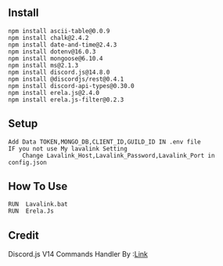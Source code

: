 ## Install
```
npm install ascii-table@0.0.9
npm install chalk@2.4.2
npm install date-and-time@2.4.3
npm install dotenv@16.0.3
npm install mongoose@6.10.4
npm install ms@2.1.3
npm install discord.js@14.8.0
npm install @discordjs/rest@0.4.1
npm install discord-api-types@0.30.0
npm install erela.js@2.4.0
npm install erela.js-filter@0.2.3
```

## Setup
```
Add Data TOKEN,MONGO_DB,CLIENT_ID,GUILD_ID IN .env file
IF you not use My lavalink Setting
    Change Lavalink_Host,Lavalink_Password,Lavalink_Port in config.json
```

## How To Use
```
RUN  Lavalink.bat
RUN  Erela.Js
```

## Credit
Discord.js V14 Commands Handler By :[Link](https://github.com/Comet-Development/Discord.js-v14-commands-handler)
